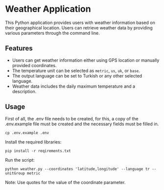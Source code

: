 # Weather Application

This Python application provides users with weather information based on their geographical location. Users can retrieve weather data by providing various parameters through the command line.

## Features

- Users can get weather information either using GPS location or manually provided coordinates.
- The temperature unit can be selected as `metric`, `us`, `uk`, or `base`.
- The output language can be set to Turkish or any other selected language.
- Weather data includes the daily maximum temperature and a description.

## Usage

First of all, the .env file needs to be created, for this, a copy of the .env.example file must be created and the necessary fields must be filled in.

`cp .env.example .env`

Install the required libraries:

`pip install -r reqirements.txt`

Run the script:

`python weather.py --coordinates 'latitude,longitude' --language tr --unitGroup metric`

Note: Use quotes for the value of the coordinate parameter.
